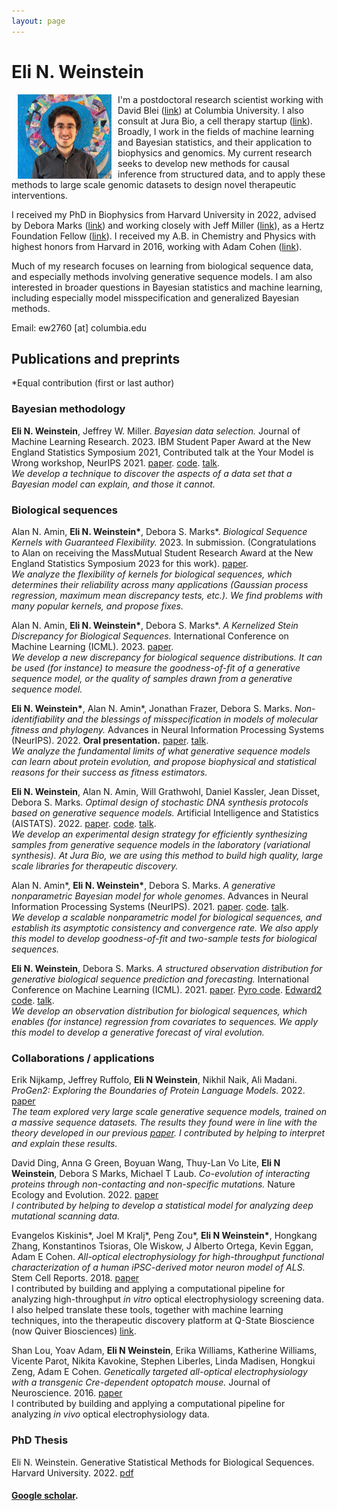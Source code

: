 ```yaml
---
layout: page
---
```


# Eli N. Weinstein

<img src="/images/Eli_Weinstein_square.jpeg" alt="drawing" width="150" align="left" hspace="10">


I'm a postdoctoral research scientist working with David Blei ([link](http://www.cs.columbia.edu/~blei/)) at Columbia University. 
I also consult at Jura Bio, a cell therapy startup ([link](https://www.jurabio.com/)). 
Broadly, I work in the fields of machine learning and Bayesian statistics, and their application to biophysics and genomics.
My current research seeks to develop new methods for causal inference from structured data, and to apply these methods to large scale genomic datasets to design novel therapeutic interventions.

I received my PhD in Biophysics from Harvard University in 2022, advised by Debora Marks ([link](https://marks.hms.harvard.edu/index.html)) and working closely with Jeff Miller ([link](https://jwmi.github.io/)), as a Hertz Foundation Fellow ([link](https://www.hertzfoundation.org/)). 
I received my A.B. in Chemistry and Physics with highest honors from Harvard in 2016, working with Adam Cohen ([link](http://cohenweb.rc.fas.harvard.edu/)).

Much of my research focuses on learning from biological sequence data, and especially methods involving generative sequence models. 
I am also interested in broader questions in Bayesian statistics and machine learning, including especially model misspecification and generalized Bayesian methods.


Email: ew2760 [at] columbia.edu

## Publications and preprints
\*Equal contribution (first or last author)

### Bayesian methodology

**Eli N. Weinstein**, Jeffrey W. Miller. *Bayesian data selection.* Journal of Machine Learning Research. 2023. IBM Student Paper Award at the New England Statistics Symposium 2021, Contributed talk at the Your Model is Wrong workshop, NeurIPS 2021. [paper](https://www.jmlr.org/papers/v24/21-1067.html). [code](https://github.com/EWeinstein/data-selection). [talk](https://neurips.cc/virtual/2021/workshop/21872#wse-detail-36907).\
*We develop a technique to discover the aspects of a data set that a Bayesian model can explain, and those it cannot.*

### Biological sequences

Alan N. Amin, **Eli N. Weinstein\***, Debora S. Marks\*. *Biological Sequence Kernels with Guaranteed Flexibility.* 2023. In submission.  (Congratulations to Alan on receiving the MassMutual Student Research Award at the New England Statistics Symposium 2023 for this work). [paper](https://arxiv.org/abs/2304.03775). \
*We analyze the flexibility of kernels for biological sequences, which determines their reliability across many applications (Gaussian process regression, maximum mean discrepancy tests, etc.). 
We find problems with many popular kernels, and propose fixes.*

Alan N. Amin, **Eli N. Weinstein\***, Debora S. Marks\*. *A Kernelized Stein Discrepancy for Biological Sequences.* International Conference on Machine Learning (ICML). 2023. [paper](https://openreview.net/forum?id=8LdBTjylEw).\
*We develop a new discrepancy for biological sequence distributions. It can be used (for instance) to measure the goodness-of-fit of a generative sequence model, or the quality of samples drawn from a generative sequence model.*

**Eli N. Weinstein\***, Alan N. Amin\*, Jonathan Frazer, Debora S. Marks. *Non-identifiability and the blessings of misspecification in models of molecular fitness and phylogeny.* Advances in Neural Information Processing Systems (NeurIPS). 2022. **Oral presentation.** [paper](https://openreview.net/pdf?id=CwG-o0ind6t). [talk](https://harvard.zoom.us/rec/share/NFsmlTHeL9FQb1V1MnJtKaG9sImezdX3cwlFadP22euNED__1WInzXteUUYMxPeB.YLiCg84HOz0yzYAO).\
*We analyze the fundamental limits of what generative sequence models can learn about protein evolution, and propose biophysical and statistical reasons for their success as fitness estimators.*

**Eli N. Weinstein**, Alan N. Amin, Will Grathwohl, Daniel Kassler, Jean Disset, Debora S. Marks. *Optimal design of stochastic DNA synthesis protocols based on generative sequence models.* Artificial Intelligence and Statistics (AISTATS). 2022. [paper](https://proceedings.mlr.press/v151/weinstein22a). [code](https://github.com/debbiemarkslab/variational-synthesis). [talk](https://www.youtube.com/watch?v=_h0S9pmcwgI&ab_channel=MLforproteinengineeringseminarseries).\
*We develop an experimental design strategy for efficiently synthesizing samples from generative sequence models in the laboratory (variational synthesis).
At Jura Bio, we are using this method to build high quality, large scale libraries for therapeutic discovery.*

Alan N. Amin\*, **Eli N. Weinstein\***, Debora S. Marks. *A generative nonparametric Bayesian model for whole genomes*. Advances in Neural Information Processing Systems (NeurIPS). 2021. [paper](https://proceedings.neurips.cc/paper/2021/hash/e9dcb63ca828d0e00cd05b445099ed2e-Abstract.html). [code](https://github.com/debbiemarkslab/BEAR). [talk](https://www.youtube.com/watch?v=bR8Ct75w3YE&t=2737s). \
*We develop a scalable nonparametric model for biological sequences, and establish its asymptotic consistency and convergence rate.
We also apply this model to develop goodness-of-fit and two-sample tests for biological sequences.*

**Eli N. Weinstein**, Debora S. Marks. *A structured observation distribution for generative biological sequence prediction and forecasting.* International Conference on Machine Learning (ICML). 2021. [paper](http://proceedings.mlr.press/v139/weinstein21a.html). [Pyro code](https://docs.pyro.ai/en/dev/contrib.mue.html). [Edward2 code](https://github.com/debbiemarkslab/MuE). [talk](https://www.youtube.com/watch?v=bR8Ct75w3YE&t=2737s).\
*We develop an observation distribution for biological sequences, which enables (for instance) regression from covariates to sequences.
We apply this model to develop a generative forecast of viral evolution.*

### Collaborations / applications

Erik Nijkamp, Jeffrey Ruffolo, **Eli N Weinstein**, Nikhil Naik, Ali Madani. *ProGen2: Exploring the Boundaries of Protein Language Models.* 2022. 
[paper](https://arxiv.org/pdf/2206.13517.pdf)\
*The team explored very large scale generative sequence models, trained on a massive sequence datasets. 
The results they found were in line with the theory developed in our previous [paper](https://openreview.net/pdf?id=CwG-o0ind6t).
I contributed by helping to interpret and explain these results.*

David Ding, Anna G Green, Boyuan Wang, Thuy-Lan Vo Lite, **Eli N Weinstein**, Debora S Marks, Michael T Laub. 
*Co-evolution of interacting proteins through non-contacting and non-specific mutations.* Nature Ecology and Evolution. 2022. [paper](https://www.nature.com/articles/s41559-022-01688-0)\
*I contributed by helping to develop a statistical model for analyzing deep mutational scanning data.* 

Evangelos Kiskinis\*, Joel M Kralj\*, Peng Zou\*, **Eli N Weinstein\***, Hongkang Zhang, Konstantinos Tsioras, Ole Wiskow, J Alberto Ortega, Kevin Eggan, Adam E Cohen.
*All-optical electrophysiology for high-throughput functional characterization of a human iPSC-derived motor neuron model of ALS.* Stem Cell Reports. 2018. [paper](https://www.sciencedirect.com/science/article/pii/S2213671118301887)\
I contributed by building and applying a computational pipeline for analyzing high-throughput *in vitro* optical electrophysiology screening data.
I also helped translate these tools, together with machine learning techniques, into the therapeutic discovery platform at Q-State Bioscience (now Quiver Biosciences) [link](https://www.quiverbioscience.com/).

Shan Lou, Yoav Adam, **Eli N Weinstein**, Erika Williams, Katherine Williams, Vicente Parot, Nikita Kavokine, Stephen Liberles, Linda Madisen, Hongkui Zeng, Adam E Cohen.
*Genetically targeted all-optical electrophysiology with a transgenic Cre-dependent optopatch mouse.* Journal of Neuroscience. 2016. [paper](https://www.jneurosci.org/content/36/43/11059?utm_source=TrendMD&utm_medium=cpc&utm_campaign=JNeurosci_TrendMD_0)\
I contributed by building and applying a computational pipeline for analyzing *in vivo* optical electrophysiology data.

### PhD Thesis

Eli N. Weinstein. Generative Statistical Methods for Biological Sequences. Harvard University. 2022. [pdf](papers/dissertation.pdf)

#### [Google scholar](https://scholar.google.com/citations?user=Tkv7cWAAAAAJ&hl=en).
